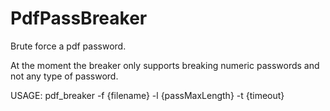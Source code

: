 # PdfPassBreaker
Brute force a pdf password.

At the moment the breaker only supports breaking numeric passwords and not any type of password.

USAGE: 
pdf_breaker -f {filename} -l {passMaxLength} -t {timeout}